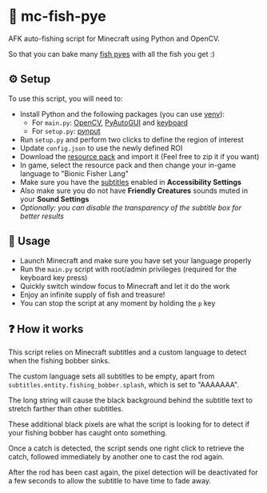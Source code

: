 # 🎣 mc-fish-pye

AFK auto-fishing script for Minecraft using Python and OpenCV.

So that you can bake many [fish p*y*es](https://en.wikipedia.org/wiki/Fish_pie) with all the fish you get :)

## ⚙️ Setup

To use this script, you will need to:
- Install Python and the following packages (you can use [venv](https://docs.python.org/3/library/venv.html)):
  - For `main.py`: [OpenCV](https://pypi.org/project/opencv-python/), [PyAutoGUI](https://pypi.org/project/PyAutoGUI/) and [keyboard](https://pypi.org/project/keyboard/)
  - For `setup.py`: [pynput](https://pypi.org/project/pynput/)
- Run `setup.py` and perform two clicks to define the region of interest
- Update `config.json` to use the newly defined ROI
- Download the [resource pack](./resource-pack/) and import it (Feel free to zip it if you want)
- In game, select the resource pack and then change your in-game language to "Bionic Fisher Lang"
- Make sure you have the [subtitles](https://minecraft.wiki/w/Subtitles) enabled in **Accessibility Settings**
- Also make sure you do not have **Friendly Creatures** sounds muted in your **Sound Settings**
- *Optionally: you can disable the transparency of the subtitle box for better results*

## 📖 Usage

- Launch Minecraft and make sure you have set your language properly
- Run the `main.py` script with root/admin privileges (required for the keyboard key press)
- Quickly switch window focus to Minecraft and let it do the work
- Enjoy an infinite supply of fish and treasure!
- You can stop the script at any moment by holding the `p` key 

## ❓ How it works

This script relies on Minecraft subtitles and a custom language to detect when the fishing bobber sinks.

The custom language sets all subtitles to be empty, apart from `subtitles.entity.fishing_bobber.splash`, which is set to "AAAAAAA".

The long string will cause the black background behind the subtitle text to stretch farther than other subtitles.

These additional black pixels are what the script is looking for to detect if your fishing bobber has caught onto something.

Once a catch is detected, the script sends one right click to retrieve the catch, followed immediately by another one to cast the rod again.

After the rod has been cast again, the pixel detection will be deactivated for a few seconds to allow the subtitle to have time to fade away.
